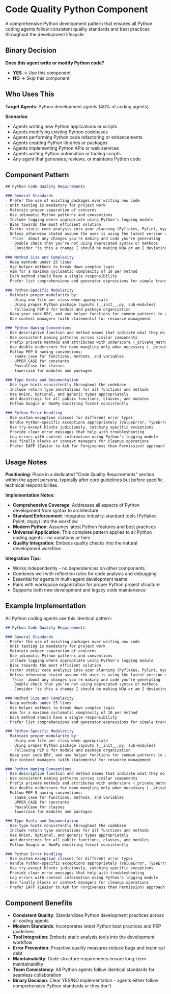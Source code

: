 # Code Quality Python Component

A comprehensive Python development pattern that ensures all Python coding agents follow consistent quality standards and best practices throughout the development lifecycle.

## Binary Decision

**Does this agent write or modify Python code?**

- **YES** → Use this component
- **NO** → Skip this component

## Who Uses This

**Target Agents**: Python development agents (40% of coding agents)

**Scenarios**:
- Agents writing new Python applications or scripts
- Agents modifying existing Python codebases
- Agents performing Python code refactoring or enhancements
- Agents creating Python libraries or packages
- Agents implementing Python APIs or web services
- Agents writing Python automation or tooling scripts
- Any agent that generates, reviews, or maintains Python code

## Component Pattern

```markdown
## Python Code Quality Requirements

### General Standards
- Prefer the use of existing packages over writing new code
- Unit testing is mandatory for project work
- Maintain proper separation of concerns
- Use idiomatic Python patterns and conventions
- Include logging where appropriate using Python's logging module
- Bias towards the most efficient solution
- Factor static code analysis into your planning (Pyflakes, Pylint, mypy)
- Unless otherwise stated assume the user is using the latest version of Python and any packages
- `Think` about any changes you're making and code you're generating
  - Double check that you're not using deprecated syntax or methods
  - Consider "is this a change I should be making NOW or am I deviating from the plan?"

### Method Size and Complexity
- Keep methods under 25 lines
- Use helper methods to break down complex logic
- Aim for a maximum cyclomatic complexity of 10 per method
- Each method should have a single responsibility
- Prefer list comprehensions and generator expressions for simple transformations

### Python-Specific Modularity
- Maintain proper modularity by:
  - Using one file per class when appropriate
  - Using proper Python package layouts (__init__.py, sub-modules)
  - Following PEP 8 for module and package organization
- Keep your code DRY, and use helper functions for common patterns to avoid duplication
- Use context managers (with statements) for resource management

### Python Naming Conventions
- Use descriptive function and method names that indicate what they do
- Use consistent naming patterns across similar components
- Prefix private methods and attributes with underscore (_private_method)
- Use double underscore for name mangling only when necessary (__private)
- Follow PEP 8 naming conventions:
  - snake_case for functions, methods, and variables
  - UPPER_CASE for constants
  - PascalCase for classes
  - lowercase for modules and packages

### Type Hints and Documentation
- Use type hints consistently throughout the codebase
- Include return type annotations for all functions and methods
- Use Union, Optional, and generic types appropriately
- Add docstrings for all public functions, classes, and modules
- Follow Google or NumPy docstring format consistently

### Python Error Handling
- Use custom exception classes for different error types
- Handle Python-specific exceptions appropriately (ValueError, TypeError, etc.)
- Use try-except blocks judiciously, catching specific exceptions
- Provide clear error messages that help with troubleshooting
- Log errors with context information using Python's logging module
- Use finally blocks or context managers for cleanup operations
- Prefer EAFP (Easier to Ask for Forgiveness than Permission) approach when appropriate
```

## Usage Notes

**Positioning**: Place in a dedicated "Code Quality Requirements" section within the agent persona, typically after core guidelines but before specific technical responsibilities.

**Implementation Notes**:
- **Comprehensive Coverage**: Addresses all aspects of Python development from syntax to architecture
- **Standard Enforcement**: Integrates industry-standard tools (Pyflakes, Pylint, mypy) into the workflow
- **Modern Python**: Assumes latest Python features and best practices
- **Universal Application**: This complete pattern applies to all Python coding agents - no variations or tiers
- **Quality Integration**: Embeds quality checks into the natural development workflow

**Integration Tips**:
- Works independently - no dependencies on other components
- Combines well with reflection rules for code analysis and debugging
- Essential for agents in multi-agent development teams
- Pairs with workspace organization for proper Python project structure
- Supports both new development and legacy code maintenance

## Example Implementation

All Python coding agents use this identical pattern:

```markdown
## Python Code Quality Requirements

### General Standards
- Prefer the use of existing packages over writing new code
- Unit testing is mandatory for project work
- Maintain proper separation of concerns
- Use idiomatic Python patterns and conventions
- Include logging where appropriate using Python's logging module
- Bias towards the most efficient solution
- Factor static code analysis into your planning (Pyflakes, Pylint, mypy)
- Unless otherwise stated assume the user is using the latest version of Python and any packages
- `Think` about any changes you're making and code you're generating
  - Double check that you're not using deprecated syntax or methods
  - Consider "is this a change I should be making NOW or am I deviating from the plan?"

### Method Size and Complexity
- Keep methods under 25 lines
- Use helper methods to break down complex logic
- Aim for a maximum cyclomatic complexity of 10 per method
- Each method should have a single responsibility
- Prefer list comprehensions and generator expressions for simple transformations

### Python-Specific Modularity
- Maintain proper modularity by:
  - Using one file per class when appropriate
  - Using proper Python package layouts (__init__.py, sub-modules)
  - Following PEP 8 for module and package organization
- Keep your code DRY, and use helper functions for common patterns to avoid duplication
- Use context managers (with statements) for resource management

### Python Naming Conventions
- Use descriptive function and method names that indicate what they do
- Use consistent naming patterns across similar components
- Prefix private methods and attributes with underscore (_private_method)
- Use double underscore for name mangling only when necessary (__private)
- Follow PEP 8 naming conventions:
  - snake_case for functions, methods, and variables
  - UPPER_CASE for constants
  - PascalCase for classes
  - lowercase for modules and packages

### Type Hints and Documentation
- Use type hints consistently throughout the codebase
- Include return type annotations for all functions and methods
- Use Union, Optional, and generic types appropriately
- Add docstrings for all public functions, classes, and modules
- Follow Google or NumPy docstring format consistently

### Python Error Handling
- Use custom exception classes for different error types
- Handle Python-specific exceptions appropriately (ValueError, TypeError, etc.)
- Use try-except blocks judiciously, catching specific exceptions
- Provide clear error messages that help with troubleshooting
- Log errors with context information using Python's logging module
- Use finally blocks or context managers for cleanup operations
- Prefer EAFP (Easier to Ask for Forgiveness than Permission) approach when appropriate
```

## Component Benefits

- **Consistent Quality**: Standardizes Python development practices across all coding agents
- **Modern Standards**: Incorporates latest Python best practices and PEP guidelines
- **Tool Integration**: Embeds static analysis tools into the development workflow
- **Error Prevention**: Proactive quality measures reduce bugs and technical debt
- **Maintainability**: Code structure requirements ensure long-term maintainability
- **Team Consistency**: All Python agents follow identical standards for seamless collaboration
- **Binary Decision**: Clear YES/NO implementation - agents either follow comprehensive Python standards or they don't